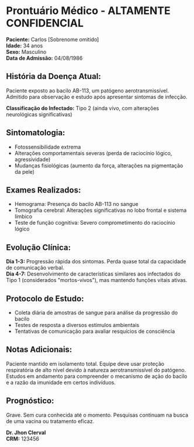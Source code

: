 # Prontuário Médico - ALTAMENTE CONFIDENCIAL

**Paciente:** Carlos [Sobrenome omitido]  
**Idade:** 34 anos  
**Sexo:** Masculino  
**Data de Admissão:** 04/08/1986

## História da Doença Atual:
Paciente exposto ao bacilo AB-113, um patógeno aerotransmissível. Admitido para observação e estudo após apresentar sintomas de infecção.

**Classificação do Infectado:** Tipo 2 (ainda vivo, com alterações neurológicas significativas)

## Sintomatologia:
- Fotossensibilidade extrema
- Alterações comportamentais severas (perda de raciocínio lógico, agressividade)
- Mudanças fisiológicas (aumento da força, alterações na pigmentação da pele)

## Exames Realizados:
- Hemograma: Presença do bacilo AB-113 no sangue
- Tomografia cerebral: Alterações significativas no lobo frontal e sistema límbico
- Teste de função cognitiva: Severo comprometimento do raciocínio lógico

## Evolução Clínica:
**Dia 1-3:** Progressão rápida dos sintomas. Perda quase total da capacidade de comunicação verbal.  
**Dia 4-7:** Desenvolvimento de características similares aos infectados do Tipo 1 (considerados "mortos-vivos"), mas mantendo funções vitais ativas.

## Protocolo de Estudo:
- Coleta diária de amostras de sangue para análise da progressão do bacilo
- Testes de resposta a diversos estímulos ambientais
- Tentativas de comunicação para avaliar resquícios de consciência

## Notas Adicionais:
Paciente mantido em isolamento total. Equipe deve usar proteção respiratória de alto nível devido à natureza aerotransmissível do patógeno. Estudos em andamento para compreender o mecanismo de ação do bacilo e a razão da imunidade em certos indivíduos.

## Prognóstico:
Grave. Sem cura conhecida até o momento. Pesquisas continuam na busca de uma vacina ou tratamento eficaz.

**Dr. Jhon Clerval**  
**CRM:** 123456